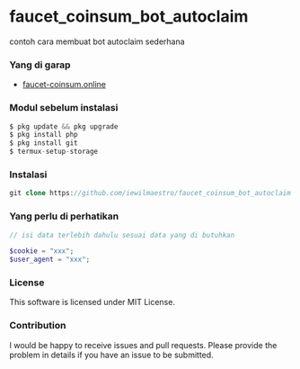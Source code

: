 # faucet_coinsum_bot_autoclaim
contoh cara membuat bot autoclaim sederhana

### Yang di garap
- [faucet-coinsum.online](https://faucet-coinsum.online/?r=65)

### Modul sebelum instalasi
```php
$ pkg update && pkg upgrade
$ pkg install php
$ pkg install git
$ termux-setup-storage
```

### Instalasi
```php
git clone https://github.com/iewilmaestro/faucet_coinsum_bot_autoclaim
```
### Yang perlu di perhatikan
```php
// isi data terlebih dahulu sesuai data yang di butuhkan

$cookie = "xxx";
$user_agent = "xxx";

```
### License
This software is licensed under MIT License.

### Contribution
I would be happy to receive issues and pull requests. Please provide the problem in details if you have an issue to be submitted.
